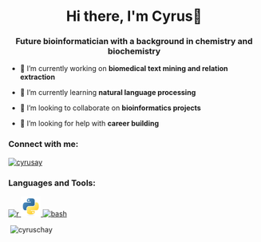 <h1 align="center">Hi there, I'm Cyrus👋</h1>
<h3 align="center">Future bioinformatician with a background in chemistry and biochemistry</h3>

- 🔭 I’m currently working on **biomedical text mining and relation extraction**

- 🌱 I’m currently learning **natural language processing**

- 👯 I’m looking to collaborate on **bioinformatics projects**

- 🤝 I’m looking for help with **career building**

<h3 align="left">Connect with me:</h3>
<p align="left">
<a href="https://www.leetcode.com/cyrusay" target="blank"><img align="center" src="https://raw.githubusercontent.com/rahuldkjain/github-profile-readme-generator/master/src/images/icons/Social/leet-code.svg" alt="cyrusay" height="30" width="40" /></a>
</p>

<h3 align="left">Languages and Tools:</h3>
<p align="left"> <a href="https://www.r-project.org" target="_blank" rel="noreferrer"> <img src="https://www.r-project.org/logo/Rlogo.svg" alt="r" width="40" height="40"/> </a> <a href="https://www.python.org" target="_blank" rel="noreferrer"> <img src="https://raw.githubusercontent.com/devicons/devicon/master/icons/python/python-original.svg" alt="python" width="40" height="40"/> </a> <a href="https://www.gnu.org/software/bash/" target="_blank" rel="noreferrer"> <img src="https://upload.wikimedia.org/wikipedia/commons/4/4b/Bash_Logo_Colored.svg" alt="bash" width="40" height="40"/> </a> </p>

<p>&nbsp;<img align="center" src="https://github-readme-stats.vercel.app/api?username=cyruschay&show_icons=true&theme=dark&locale=en" alt="cyruschay" /></p>
